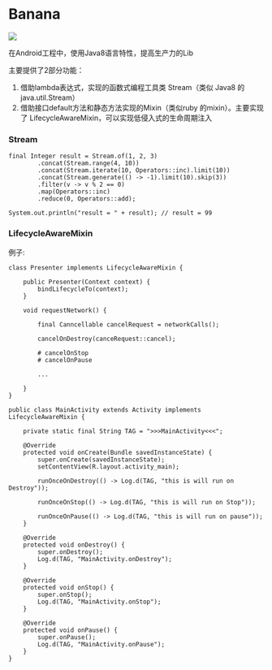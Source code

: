 
# Banana   

[![](https://jitpack.io/v/weixinfree/Banana.svg)](https://jitpack.io/#weixinfree/Banana)

在Android工程中，使用Java8语言特性，提高生产力的Lib

主要提供了2部分功能：
1. 借助lambda表达式，实现的函数式编程工具类 Stream（类似 Java8 的 java.util.Stream）
2. 借助接口default方法和静态方法实现的Mixin（类似ruby 的mixin）。主要实现了 LifecycleAwareMixin，可以实现低侵入式的生命周期注入




### Stream
```
final Integer result = Stream.of(1, 2, 3)
        .concat(Stream.range(4, 10))
        .concat(Stream.iterate(10, Operators::inc).limit(10))
        .concat(Stream.generate(() -> -1).limit(10).skip(3))
        .filter(v -> v % 2 == 0)
        .map(Operators::inc)
        .reduce(0, Operators::add);

System.out.println("result = " + result); // result = 99
```

### LifecycleAwareMixin


例子:

```
class Presenter implements LifecycleAwareMixin {
    
    public Presenter(Context context) {
        bindLifecycleTo(context);
    }
    
    void requestNetwork() {
        
        final Canncellable cancelRequest = networkCalls();
        
        cancelOnDestroy(canceRequest::cancel);
        
        # cancelOnStop
        # cancelOnPause
        
        ...
    
    }
}
```

```
public class MainActivity extends Activity implements LifecycleAwareMixin {

    private static final String TAG = ">>>MainActivity<<<";

    @Override
    protected void onCreate(Bundle savedInstanceState) {
        super.onCreate(savedInstanceState);
        setContentView(R.layout.activity_main);

        runOnceOnDestroy(() -> Log.d(TAG, "this is will run on Destroy"));

        runOnceOnStop(() -> Log.d(TAG, "this is will run on Stop"));

        runOnceOnPause(() -> Log.d(TAG, "this is will run on pause"));
    }

    @Override
    protected void onDestroy() {
        super.onDestroy();
        Log.d(TAG, "MainActivity.onDestroy");
    }

    @Override
    protected void onStop() {
        super.onStop();
        Log.d(TAG, "MainActivity.onStop");
    }

    @Override
    protected void onPause() {
        super.onPause();
        Log.d(TAG, "MainActivity.onPause");
    }
}
```
